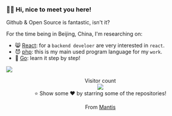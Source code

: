 ### :merman: Hi, nice to meet you here!

Github & Open Source is fantastic, isn't it?

For the time being in Beijing, China, I'm researching on:

* :smile_cat: [React](https://github.com/facebook/react): for a `backend develoer` are very interested in `react`.
* :smiling_imp: [php](https://www.php.net/): this is my main used program language for my `work`.
* :purple_heart: [Go](https://golang.org/): learn it step by step!

<img align="center" src="https://github-readme-stats.vercel.app/api?username=chunlintang" />

<p align="center"> 
  Visitor count<br>
  <img src="https://profile-counter.glitch.me/chunnlintang/count.svg" />
  <br/>⭐️ Show some ❤️ by starring some of the repositories!
</p>
<p align="center">
  From <a href="https://github.com/chunlintang">Mantis</a>
</p>
